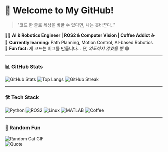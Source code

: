 # 🚀 Welcome to My GitHub!
> "코드 한 줄로 세상을 바꿀 수 있다면, 나는 못바꾼다.."  

👨‍💻 **AI & Robotics Engineer | ROS2 & Computer Vision | Coffee Addict ☕**  
🎯 **Currently learning:** Path Planning, Motion Control, AI-based Robotics  
📌 **Fun fact:** 제 코드는 버그를 만듭니다... *단, 의도하지 않았을 뿐* 😂  

---

### 📊 GitHub Stats
![GitHub Stats](https://github-readme-stats.vercel.app/api?username=YourGitHubUsername&show_icons=true&theme=tokyonight)
![Top Langs](https://github-readme-stats.vercel.app/api/top-langs/?username=YourGitHubUsername&layout=compact&theme=tokyonight)
![GitHub Streak](https://github-readme-streak-stats.herokuapp.com/?user=YourGitHubUsername&theme=tokyonight)

---

### 🛠 Tech Stack
![Python](https://img.shields.io/badge/-Python-3776AB?style=flat-square&logo=python&logoColor=white)
![ROS2](https://img.shields.io/badge/-ROS2-22314E?style=flat-square&logo=ros&logoColor=white)
![Linux](https://img.shields.io/badge/-Linux-FCC624?style=flat-square&logo=linux&logoColor=black)
![MATLAB](https://img.shields.io/badge/-MATLAB-0076A8?style=flat-square&logo=mathworks&logoColor=white)
![Coffee](https://img.shields.io/badge/-Coffee-6F4E37?style=flat-square&logo=coffee&logoColor=white)

---

### 🎯 Random Fun
![Random Cat GIF](https://cataas.com/cat/gif)  
![Quote](https://github-readme-quotes.herokuapp.com/quote?theme=tokyonight)
